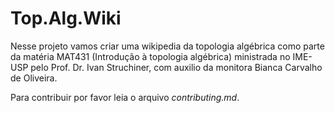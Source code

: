 # Top.Alg.Wiki
Nesse projeto vamos criar uma wikipedia da topologia algébrica como parte da matéria MAT431 (Introdução à topologia algébrica) ministrada no IME-USP pelo Prof. Dr. Ivan Struchiner, com auxilio da monitora Bianca Carvalho de Oliveira.

Para contribuir por favor leia o arquivo *contributing.md*.

